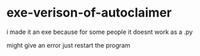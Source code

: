 # exe-verison-of-autoclaimer
i made it an exe because for some people it doesnt work as a .py 

might give an error just restart the program
